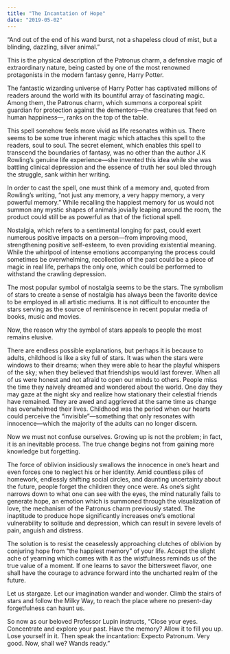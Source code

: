 ```yaml
---
title: "The Incantation of Hope"
date: "2019-05-02"
---
```


“And out of the end of his wand burst, not a shapeless cloud of mist, but a blinding, dazzling, silver animal.”

This is the physical description of the Patronus charm, a defensive magic of extraordinary nature, being casted by one of the most renowned protagonists in the modern fantasy genre, Harry Potter.

The fantastic wizarding universe of Harry Potter has captivated millions of readers around the world with its bountiful array of fascinating magic. Among them, the Patronus charm, which summons a corporeal spirit guardian for protection against the dementors—the creatures that feed on human happiness—, ranks on the top of the table.

This spell somehow feels more vivid as life resonates within us. There seems to be some true inherent magic which attaches this spell to the readers, soul to soul. The secret element, which enables this spell to transcend the boundaries of fantasy, was no other than the author J.K Rowling’s genuine life experience—she invented this idea while she was battling clinical depression and the essence of truth her soul bled through the struggle, sank within her writing.

In order to cast the spell, one must think of a memory and, quoted from Rowling’s writing, “not just any memory, a very happy memory, a very powerful memory.” While recalling the happiest memory for us would not summon any mystic shapes of animals jovially leaping around the room, the product could still be as powerful as that of the fictional spell.

Nostalgia, which refers to a sentimental longing for past, could exert numerous positive impacts on a person—from improving mood, strengthening positive self-esteem, to even providing existential meaning. While the whirlpool of intense emotions accompanying the process could sometimes be overwhelming, recollection of the past could be a piece of magic in real life, perhaps the only one, which could be performed to withstand the crawling depression.

The most popular symbol of nostalgia seems to be the stars. The symbolism of stars to create a sense of nostalgia has always been the favorite device to be employed in all artistic mediums. It is not difficult to encounter the stars serving as the source of reminiscence in recent popular media of books, music and movies.

Now, the reason why the symbol of stars appeals to people the most remains elusive.

There are endless possible explanations, but perhaps it is because to adults, childhood is like a sky full of stars. It was when the stars were windows to their dreams; when they were able to hear the playful whispers of the sky; when they believed that friendships would last forever. When all of us were honest and not afraid to open our minds to others. People miss the time they naively dreamed and wondered about the world. One day they may gaze at the night sky and realize how stationary their celestial friends have remained. They are awed and aggrieved at the same time as change has overwhelmed their lives. Childhood was the period when our hearts could perceive the “invisible”—something that only resonates with innocence—which the majority of the adults can no longer discern.

Now we must not confuse ourselves. Growing up is not the problem; in fact, it is an inevitable process. The true change begins not from gaining more knowledge but forgetting.

The force of oblivion insidiously swallows the innocence in one’s heart and even forces one to neglect his or her identity. Amid countless piles of homework, endlessly shifting social circles, and daunting uncertainty about the future, people forget the children they once were. As one’s sight narrows down to what one can see with the eyes, the mind naturally fails to generate hope, an emotion which is summoned through the visualization of love, the mechanism of the Patronus charm previously stated. The inaptitude to produce hope significantly increases one’s emotional vulnerability to solitude and depression, which can result in severe levels of pain, anguish and distress.

The solution is to resist the ceaselessly approaching clutches of oblivion by conjuring hope from “the happiest memory” of your life. Accept the slight ache of yearning which comes with it as the wistfulness reminds us of the true value of a moment. If one learns to savor the bittersweet flavor, one shall have the courage to advance forward into the uncharted realm of the future.

Let us stargaze. Let our imagination wander and wonder. Climb the stairs of stars and follow the Milky Way, to reach the place where no present-day forgetfulness can haunt us.

So now as our beloved Professor Lupin instructs, “Close your eyes. Concentrate and explore your past. Have the memory? Allow it to fill you up. Lose yourself in it. Then speak the incantation: Expecto Patronum. Very good. Now, shall we? Wands ready.”

